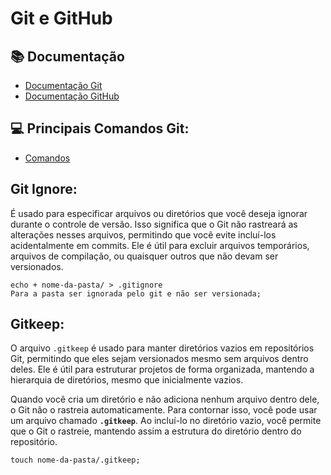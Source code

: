 
# Git e GitHub

## 📚 Documentação
- [Documentação Git](https://git-scm.com/docs/git/pt_BR)
- [Documentação GitHub](https://docs.github.com/pt)


## 💻 Principais Comandos Git:
- [Comandos](https://gist.github.com/leocomelli/2545add34e4fec21ec16)

## Git Ignore:
É usado para especificar arquivos ou diretórios que você deseja ignorar durante o controle de versão. Isso significa que o Git não rastreará as alterações nesses arquivos, permitindo que você evite incluí-los acidentalmente em commits. Ele é útil para excluir arquivos temporários, arquivos de compilação, ou quaisquer outros que não devam ser versionados.

```
echo + nome-da-pasta/ > .gitignore
Para a pasta ser ignorada pelo git e não ser versionada;

```

## Gitkeep:
O arquivo `.gitkeep` é usado para manter diretórios vazios em repositórios Git, permitindo que eles sejam versionados mesmo sem arquivos dentro deles. Ele é útil para estruturar projetos de forma organizada, mantendo a hierarquia de diretórios, mesmo que inicialmente vazios. 

Quando você cria um diretório e não adiciona nenhum arquivo dentro dele, o Git não o rastreia automaticamente. Para contornar isso, você pode usar um arquivo chamado **`.gitkeep`**. Ao incluí-lo no diretório vazio, você permite que o Git o rastreie, mantendo assim a estrutura do diretório dentro do repositório.

```
touch nome-da-pasta/.gitkeep;

```